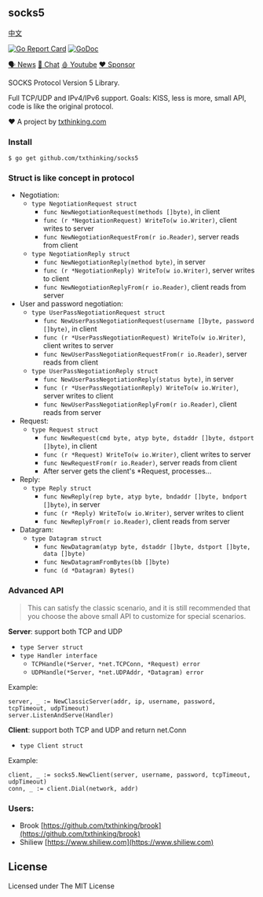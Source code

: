 ## socks5

[中文](README_ZH.md)

[![Go Report Card](https://goreportcard.com/badge/github.com/txthinking/socks5)](https://goreportcard.com/report/github.com/txthinking/socks5)
[![GoDoc](https://godoc.org/github.com/txthinking/socks5?status.svg)](https://godoc.org/github.com/txthinking/socks5)

[🗣 News](https://t.me/txthinking_news)
[💬 Chat](https://join.txthinking.com)
[🩸 Youtube](https://www.youtube.com/txthinking)
[❤️ Sponsor](https://github.com/sponsors/txthinking)

SOCKS Protocol Version 5 Library.

Full TCP/UDP and IPv4/IPv6 support.
Goals: KISS, less is more, small API, code is like the original protocol.

❤️ A project by [txthinking.com](https://www.txthinking.com)

### Install

```
$ go get github.com/txthinking/socks5
```

### Struct is like concept in protocol

-   Negotiation:
    -   `type NegotiationRequest struct`
        -   `func NewNegotiationRequest(methods []byte)`, in client
        -   `func (r *NegotiationRequest) WriteTo(w io.Writer)`, client writes to server
        -   `func NewNegotiationRequestFrom(r io.Reader)`, server reads from client
    -   `type NegotiationReply struct`
        -   `func NewNegotiationReply(method byte)`, in server
        -   `func (r *NegotiationReply) WriteTo(w io.Writer)`, server writes to client
        -   `func NewNegotiationReplyFrom(r io.Reader)`, client reads from server
-   User and password negotiation:
    -   `type UserPassNegotiationRequest struct`
        -   `func NewUserPassNegotiationRequest(username []byte, password []byte)`, in client
        -   `func (r *UserPassNegotiationRequest) WriteTo(w io.Writer)`, client writes to server
        -   `func NewUserPassNegotiationRequestFrom(r io.Reader)`, server reads from client
    -   `type UserPassNegotiationReply struct`
        -   `func NewUserPassNegotiationReply(status byte)`, in server
        -   `func (r *UserPassNegotiationReply) WriteTo(w io.Writer)`, server writes to client
        -   `func NewUserPassNegotiationReplyFrom(r io.Reader)`, client reads from server
-   Request:
    -   `type Request struct`
        -   `func NewRequest(cmd byte, atyp byte, dstaddr []byte, dstport []byte)`, in client
        -   `func (r *Request) WriteTo(w io.Writer)`, client writes to server
        -   `func NewRequestFrom(r io.Reader)`, server reads from client
        -   After server gets the client's \*Request, processes...
-   Reply:
    -   `type Reply struct`
        -   `func NewReply(rep byte, atyp byte, bndaddr []byte, bndport []byte)`, in server
        -   `func (r *Reply) WriteTo(w io.Writer)`, server writes to client
        -   `func NewReplyFrom(r io.Reader)`, client reads from server
-   Datagram:
    -   `type Datagram struct`
        -   `func NewDatagram(atyp byte, dstaddr []byte, dstport []byte, data []byte)`
        -   `func NewDatagramFromBytes(bb []byte)`
        -   `func (d *Datagram) Bytes()`

### Advanced API

> This can satisfy the classic scenario, and it is still recommended that you choose the above small API to customize for special scenarios.

**Server**: support both TCP and UDP

-   `type Server struct`
-   `type Handler interface`
    -   `TCPHandle(*Server, *net.TCPConn, *Request) error`
    -   `UDPHandle(*Server, *net.UDPAddr, *Datagram) error`

Example:

```
server, _ := NewClassicServer(addr, ip, username, password, tcpTimeout, udpTimeout)
server.ListenAndServe(Handler)
```

**Client**: support both TCP and UDP and return net.Conn

-   `type Client struct`

Example:

```
client, _ := socks5.NewClient(server, username, password, tcpTimeout, udpTimeout)
conn, _ := client.Dial(network, addr)
```

### Users:

-   Brook [https://github.com/txthinking/brook](https://github.com/txthinking/brook)
-   Shiliew [https://www.shiliew.com](https://www.shiliew.com)

## License

Licensed under The MIT License
